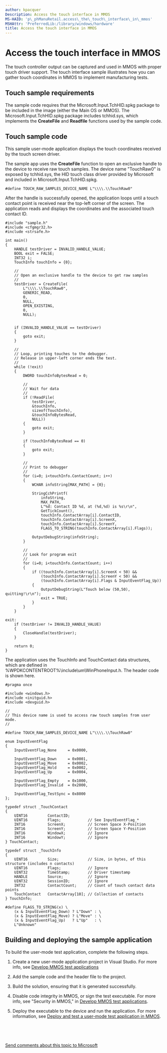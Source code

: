 ```yaml
---
author: kpacquer
Description: Access the touch interface in MMOS
MS-HAID: 'p\_phManuRetail.access\_the\_touch\_interface\_in\_mmos'
MSHAttr: 'PreferredLib:/library/windows/hardware'
title: Access the touch interface in MMOS
---
```


# Access the touch interface in MMOS


The touch controller output can be captured and used in MMOS with proper touch driver support. The touch interface sample illustrates how you can gather touch coordinates in MMOS to implement manufacturing tests.

## <span id="Touch_sample_requirements"></span><span id="touch_sample_requirements"></span><span id="TOUCH_SAMPLE_REQUIREMENTS"></span>Touch sample requirements


The sample code requires that the Microsoft.Input.TchHID.spkg package to be included in the image (either the Main OS or MMOS). The Microsoft.Input.TchHID.spkg package includes tchhid.sys, which implements the **CreateFile** and **Readfile** functions used by the sample code.

## <span id="Touch_sample_code"></span><span id="touch_sample_code"></span><span id="TOUCH_SAMPLE_CODE"></span>Touch sample code


This sample user-mode application displays the touch coordinates received by the touch screen driver.

The sample app uses the **CreateFile** function to open an exclusive handle to the device to receive raw touch samples. The device name "TouchRaw0" is exposed by tchhid.sys, the HID touch class driver provided by Microsoft and included in Microsoft.Input.TchHID.spkg.

``` syntax
#define TOUCH_RAW_SAMPLES_DEVICE_NAME L"\\\\.\\TouchRaw0"
```

After the handle is successfully opened, the application loops until a touch contact point is received near the top-left corner of the screen. The application reads and displays the coordinates and the associated touch contact ID.

``` syntax
#include "sample.h"
#include <cfgmgr32.h>
#include <strsafe.h>

int main()
{
    HANDLE testDriver = INVALID_HANDLE_VALUE;
    BOOL exit = FALSE;
    INT32 i;
    TouchInfo touchInfo = {0};

    //
    // Open an exclusive handle to the device to get raw samples
    //
    testDriver = CreateFile(
        L"\\\\.\\TouchRaw0",
        GENERIC_READ,
        0,
        NULL,
        OPEN_EXISTING,
        0,
        NULL);


    if (INVALID_HANDLE_VALUE == testDriver)
    {
        goto exit;
    }

    //
    // Loop, printing touches to the debugger.
    // Release in upper-left corner ends the test.
    //
    while (!exit)
    {
        DWORD touchInfoBytesRead = 0;

        //
        // Wait for data
        //
        if (!ReadFile(
            testDriver,
            &touchInfo,
            sizeof(TouchInfo),
            &touchInfoBytesRead,
            NULL))
        {
            goto exit;
        }

        if (touchInfoBytesRead == 0)
        {
            goto exit;
        }

        //
        // Print to debugger
        //
        for (i=0; i<touchInfo.ContactCount; i++)
        {
            WCHAR infoString[MAX_PATH] = {0};

            StringCchPrintf(
                infoString,
                MAX_PATH,
                L"%d: Contact ID %d, at (%d,%d) is %s\r\n",
                GetTickCount(),
                touchInfo.ContactArray[i].ContactID,
                touchInfo.ContactArray[i].ScreenX,
                touchInfo.ContactArray[i].ScreenY,
                FLAGS_TO_STRING(touchInfo.ContactArray[i].Flags));
                
            OutputDebugString(infoString);
        }

        //
        // Look for program exit
        //
        for (i=0; i<touchInfo.ContactCount; i++)
        {
            if ((touchInfo.ContactArray[i].ScreenX < 50) &&
                (touchInfo.ContactArray[i].ScreenY < 50) &&
                (touchInfo.ContactArray[i].Flags & InputEventFlag_Up))
            {
                OutputDebugString(L"Touch below (50,50), quitting!\r\n");
                exit = TRUE;
            }
        }
    }

exit:
    if (testDriver != INVALID_HANDLE_VALUE)
    {
        CloseHandle(testDriver);
    }

    return 0;
}
```

The application uses the TouchInfo and TouchContact data structures, which are defined in %WPDKCONTENTROOT%\\include\\um\\WinPhoneInput.h. The header code is shown here.

``` syntax
#pragma once

#include <windows.h>
#include <initguid.h>
#include <devguid.h>

//
// This device name is used to access raw touch samples from user mode.
//

#define TOUCH_RAW_SAMPLES_DEVICE_NAME L"\\\\.\\TouchRaw0"

enum InputEventFlag
{
    InputEventFlag_None     = 0x0000,
    
    InputEventFlag_Down     = 0x0001,
    InputEventFlag_Move     = 0x0002,
    InputEventFlag_Hold     = 0x0002,
    InputEventFlag_Up       = 0x0004,
    
    InputEventFlag_Empty    = 0x1000,
    InputEventFlag_Invalid  = 0x2000,
    
    InputEventFlag_TestSync = 0x8000
};

typedef struct _TouchContact
{
    UINT16         ContactID;
    UINT16         Flags;            // See InputEventFlag_*
    INT16          ScreenX;          // Screen Space X-Position
    INT16          ScreenY;          // Screen Space Y-Position
    INT16          WindowX;          // Ignore
    INT16          WindowY;          // Ignore
} TouchContact;

typedef struct _TouchInfo
{
    UINT16         Size;             // Size, in bytes, of this structure (includes n contacts)
    UINT16         Flags;            // Ignore
    UINT32         TimeStamp;        // Driver timestamp
    HANDLE         Source;           // Ignore
    UINT32         SessionID;        // Ignore
    INT32          ContactCount;     // Count of touch contact data points
    TouchContact   ContactArray[10]; // Collection of contacts
} TouchInfo;

#define FLAGS_TO_STRING(x) \
    (x & InputEventFlag_Down) ? L"Down" : \
    (x & InputEventFlag_Move) ? L"Move" : \
    (x & InputEventFlag_Up)   ? L"Up"   : \
    L"Unknown"
```

## <span id="Building_and_deploying_the_sample_application"></span><span id="building_and_deploying_the_sample_application"></span><span id="BUILDING_AND_DEPLOYING_THE_SAMPLE_APPLICATION"></span>Building and deploying the sample application


To build the user-mode test application, complete the following steps.

1.  Create a new user-mode application project in Visual Studio. For more info, see [Develop MMOS test applications](develop-mmos-test-applications.md)

2.  Add the sample code and the header file to the project.

3.  Build the solution, ensuring that it is generated successfully.

4.  Disable code integrity in MMOS, or sign the test executable. For more info, see "Security in MMOS," in [Develop MMOS test applications](develop-mmos-test-applications.md).

5.  Deploy the executable to the device and run the application. For more information, see [Deploy and test a user-mode test application in MMOS](deploy-and-test-a-user-mode-test-application-in-mmos.md).

 

 

[Send comments about this topic to Microsoft](mailto:wsddocfb@microsoft.com?subject=Documentation%20feedback%20%5Bp_phManuRetail\p_phManuRetail%5D:%20Access%20the%20touch%20interface%20in%20MMOS%20%20RELEASE:%20%284/11/2016%29&body=%0A%0APRIVACY%20STATEMENT%0A%0AWe%20use%20your%20feedback%20to%20improve%20the%20documentation.%20We%20don't%20use%20your%20email%20address%20for%20any%20other%20purpose,%20and%20we'll%20remove%20your%20email%20address%20from%20our%20system%20after%20the%20issue%20that%20you're%20reporting%20is%20fixed.%20While%20we're%20working%20to%20fix%20this%20issue,%20we%20might%20send%20you%20an%20email%20message%20to%20ask%20for%20more%20info.%20Later,%20we%20might%20also%20send%20you%20an%20email%20message%20to%20let%20you%20know%20that%20we've%20addressed%20your%20feedback.%0A%0AFor%20more%20info%20about%20Microsoft's%20privacy%20policy,%20see%20http://privacy.microsoft.com/default.aspx. "Send comments about this topic to Microsoft")



